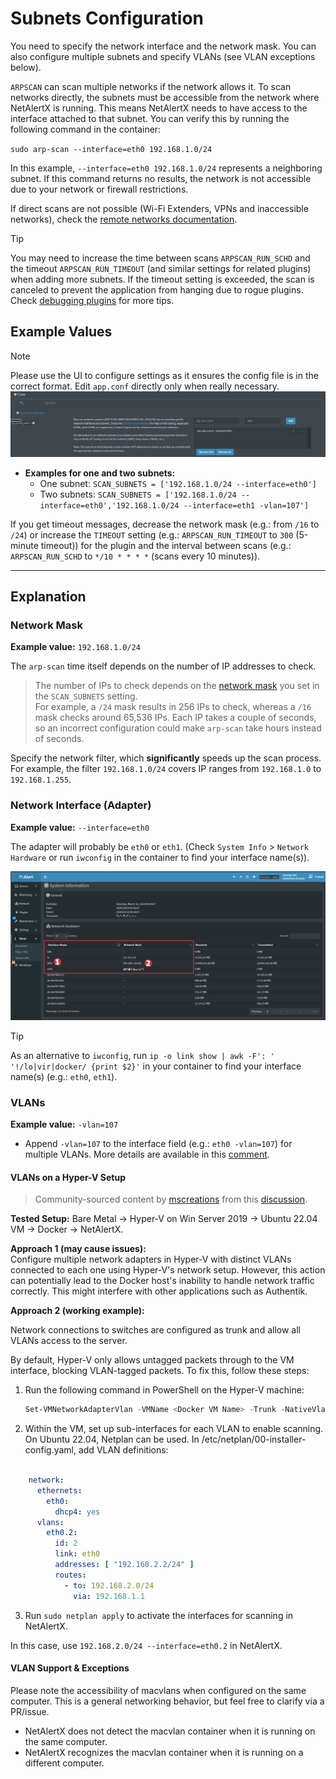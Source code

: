 # Subnets Configuration

You need to specify the network interface and the network mask. You can also configure multiple subnets and specify VLANs (see VLAN exceptions below).

`ARPSCAN` can scan multiple networks if the network allows it. To scan networks directly, the subnets must be accessible from the network where NetAlertX is running. This means NetAlertX needs to have access to the interface attached to that subnet. You can verify this by running the following command in the container:

`sudo arp-scan --interface=eth0 192.168.1.0/24`

In this example, `--interface=eth0 192.168.1.0/24` represents a neighboring subnet. If this command returns no results, the network is not accessible due to your network or firewall restrictions.

If direct scans are not possible (Wi-Fi Extenders, VPNs and inaccessible networks), check the [remote networks documentation](https://github.com/jokob-sk/NetAlertX/blob/main/docs/REMOTE_NETWORKS.md). 

> [!TIP] 
> You may need to increase the time between scans `ARPSCAN_RUN_SCHD` and the timeout `ARPSCAN_RUN_TIMEOUT` (and similar settings for related plugins) when adding more subnets. If the timeout setting is exceeded, the scan is canceled to prevent the application from hanging due to rogue plugins.  
> Check [debugging plugins](/docs/DEBUG_PLUGINS.md) for more tips.

## Example Values

> [!NOTE] 
> Please use the UI to configure settings as it ensures the config file is in the correct format. Edit `app.conf` directly only when really necessary.  
> ![Settings location](/docs/img/SUBNETS/subnets-setting-location.png)

* **Examples for one and two subnets:**
  * One subnet: `SCAN_SUBNETS = ['192.168.1.0/24 --interface=eth0']`
  * Two subnets: `SCAN_SUBNETS = ['192.168.1.0/24 --interface=eth0','192.168.1.0/24 --interface=eth1 -vlan=107']`

If you get timeout messages, decrease the network mask (e.g.: from `/16` to `/24`) or increase the `TIMEOUT` setting (e.g.: `ARPSCAN_RUN_TIMEOUT` to `300` (5-minute timeout)) for the plugin and the interval between scans (e.g.: `ARPSCAN_RUN_SCHD` to `*/10 * * * *` (scans every 10 minutes)).

---

## Explanation

### Network Mask

**Example value:** `192.168.1.0/24`

The `arp-scan` time itself depends on the number of IP addresses to check.

> The number of IPs to check depends on the [network mask](https://www.calculator.net/ip-subnet-calculator.html) you set in the `SCAN_SUBNETS` setting.  
> For example, a `/24` mask results in 256 IPs to check, whereas a `/16` mask checks around 65,536 IPs. Each IP takes a couple of seconds, so an incorrect configuration could make `arp-scan` take hours instead of seconds.

Specify the network filter, which **significantly** speeds up the scan process. For example, the filter `192.168.1.0/24` covers IP ranges from `192.168.1.0` to `192.168.1.255`.

### Network Interface (Adapter)

**Example value:** `--interface=eth0`

The adapter will probably be `eth0` or `eth1`. (Check `System Info` > `Network Hardware` or run `iwconfig` in the container to find your interface name(s)).

![Network hardware](/docs/img/SUBNETS/system_info-network_hardware.png)

> [!TIP]  
> As an alternative to `iwconfig`, run `ip -o link show | awk -F': ' '!/lo|vir|docker/ {print $2}'` in your container to find your interface name(s) (e.g.: `eth0`, `eth1`).

### VLANs

**Example value:** `-vlan=107`

- Append `-vlan=107` to the interface field (e.g.: `eth0 -vlan=107`) for multiple VLANs. More details are available in this [comment](https://github.com/jokob-sk/NetAlertX/issues/170#issuecomment-1419902988).

#### VLANs on a Hyper-V Setup

> Community-sourced content by [mscreations](https://github.com/mscreations) from this [discussion](https://github.com/jokob-sk/NetAlertX/discussions/404).

**Tested Setup:** Bare Metal → Hyper-V on Win Server 2019 → Ubuntu 22.04 VM → Docker → NetAlertX.

**Approach 1 (may cause issues):**  
Configure multiple network adapters in Hyper-V with distinct VLANs connected to each one using Hyper-V's network setup. However, this action can potentially lead to the Docker host's inability to handle network traffic correctly. This might interfere with other applications such as Authentik.

**Approach 2 (working example):**

Network connections to switches are configured as trunk and allow all VLANs access to the server.

By default, Hyper-V only allows untagged packets through to the VM interface, blocking VLAN-tagged packets. To fix this, follow these steps:

1. Run the following command in PowerShell on the Hyper-V machine:

   ```powershell
   Set-VMNetworkAdapterVlan -VMName <Docker VM Name> -Trunk -NativeVlanId 0 -AllowedVlanIdList "<comma separated list of vlans>"
   ```


2. Within the VM, set up sub-interfaces for each VLAN to enable scanning. On Ubuntu 22.04, Netplan can be used. In /etc/netplan/00-installer-config.yaml, add VLAN definitions:

  ```yaml

      network:
        ethernets:
          eth0:
            dhcp4: yes
        vlans:
          eth0.2:
            id: 2
            link: eth0
            addresses: [ "192.168.2.2/24" ]
            routes:
              - to: 192.168.2.0/24
                via: 192.168.1.1
  ```

3. Run `sudo netplan apply` to activate the interfaces for scanning in NetAlertX.

In this case, use `192.168.2.0/24 --interface=eth0.2` in NetAlertX.

#### VLAN Support & Exceptions

Please note the accessibility of macvlans when configured on the same computer. This is a general networking behavior, but feel free to clarify via a PR/issue.

- NetAlertX does not detect the macvlan container when it is running on the same computer.
- NetAlertX recognizes the macvlan container when it is running on a different computer.


